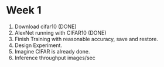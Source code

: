 # Week 1

1. Download cifar10 (DONE)
2. AlexNet running with CIFAR10 (DONE)
3. Finish Training with reasonable accuracy, save and restore.
4. Design Experiment.
5. Imagine CIFAR is already done.
3. Inference throughput images/sec

